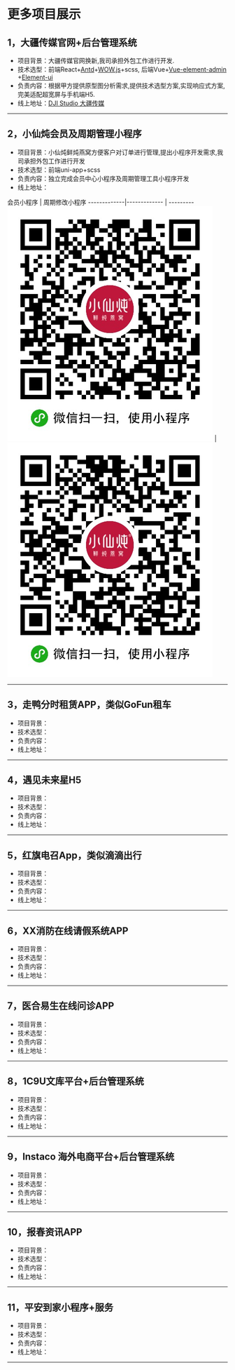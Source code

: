 # 更多项目展示

## 1，大疆传媒官网+后台管理系统
* 项目背景：大疆传媒官网换新,我司承担外包工作进行开发.
* 技术选型：前端React+[Antd](https://ant.design/index-cn)+[WOW.js](https://www.delac.io/wow/)+scss, 后端Vue+[Vue-element-admin](https://panjiachen.github.io/vue-element-admin-site/zh/) +[Element-ui](https://element.eleme.cn/#/zh-CN)
* 负责内容：根据甲方提供原型图分析需求,提供技术选型方案,实现响应式方案,完美适配超宽屏与手机端H5.
* 线上地址：[DJI Studio 大疆传媒](https://studio.dji.com/)
- - - -

## 2，小仙炖会员及周期管理小程序
* 项目背景：小仙炖鲜炖燕窝方便客户对订单进行管理,提出小程序开发需求,我司承担外包工作进行开发
* 技术选型：前端uni-app+scss
* 负责内容：独立完成会员中心小程序及周期管理工具小程序开发
* 线上地址： 

会员小程序 | 周期修改小程序
 -------------|------------- | ---------
![会员小程序](Source/xxd_vip.jpg) | ![周期修改小程序](Source/xxd_tool.jpg)

- - - -

## 3，走鸭分时租赁APP，类似GoFun租车
* 项目背景：
* 技术选型：
* 负责内容：
* 线上地址：
- - - -

## 4，遇见未来星H5
* 项目背景：
* 技术选型：
* 负责内容：
* 线上地址：
- - - -

## 5，红旗电召App，类似滴滴出行
* 项目背景：
* 技术选型：
* 负责内容：
* 线上地址：
- - - -

## 6，XX消防在线请假系统APP
* 项目背景：
* 技术选型：
* 负责内容：
* 线上地址：
- - - -

## 7，医合易生在线问诊APP
* 项目背景：
* 技术选型：
* 负责内容：
* 线上地址：
- - - -

## 8，1C9U文库平台+后台管理系统
* 项目背景：
* 技术选型：
* 负责内容：
* 线上地址：
- - - -

## 9，Instaco 海外电商平台+后台管理系统
* 项目背景：
* 技术选型：
* 负责内容：
* 线上地址：
- - - -

## 10，报春资讯APP
* 项目背景：
* 技术选型：
* 负责内容：
* 线上地址：
- - - -

## 11，平安到家小程序+服务
* 项目背景：
* 技术选型：
* 负责内容：
* 线上地址：
- - - -
